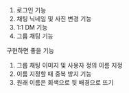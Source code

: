 1. 로그인 기능 
2. 채팅 닉네임 및 사진 변경 기능
3. 1:1 DM 기능
4. 그룹 채팅 기능 

구현하면 좋을 기능
1. 그룹 채팅 이미지 및 사용자 정의 이름 지정
2. 이름 지정할 때 중복 방지 기능 
3. 원래 이름은 회색으로 뒷 배경으로 뜨기 